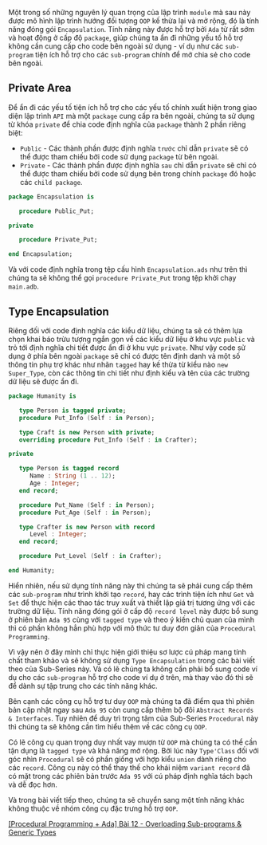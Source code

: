 Một trong số những nguyên lý quan trọng của lập trình `module` mà sau này được mô hình lập trình hướng đối tượng `OOP` kế thừa lại và mở rộng, đó là tính năng đóng gói `Encapsulation`. Tính năng này được hỗ trợ bởi `Ada` từ rất sớm và hoạt động ở cấp độ `package`, giúp chúng ta ẩn đi những yếu tố hỗ trợ không cần cung cấp cho code bên ngoài sử dụng - ví dụ như các `sub-program` tiện ích hỗ trợ cho các `sub-program` chính để mở chia sẻ cho code bên ngoài.

## Private Area

Để ẩn đi các yếu tố tiện ích hỗ trợ cho các yếu tố chính xuất hiện trong giao diện lập trình `API` mà một `package` cung cấp ra bên ngoài, chúng ta sử dụng từ khóa `private` để chia code định nghĩa của `package` thành 2 phần riêng biệt:

- `Public` - Các thành phần được định nghĩa `trước` chỉ dẫn `private` sẽ có thể được tham chiếu bởi code sử dụng `package` từ bên ngoài.
- `Private` - Các thành phần được định nghĩa `sau` chỉ dẫn `private` sẽ chỉ có thể được tham chiếu bởi code sử dụng bên trong chính `package` đó hoặc các `child package`.

```encapsulation.ads
package Encapsulation is

   procedure Public_Put;

private

   procedure Private_Put;

end Encapsulation;
```

Và với code định nghĩa trong tệp cấu hình `Encapsulation.ads` như trên thì chúng ta sẽ không thể gọi `procedure Private_Put` trong tệp khởi chạy `main.adb`.

## Type Encapsulation

Riêng đối với code định nghĩa các kiểu dữ liệu, chúng ta sẽ có thêm lựa chọn khai báo trừu tượng ngắn gọn về các kiểu dữ liệu ở khu vực `public` và trỏ tới định nghĩa chi tiết được ẩn đi ở khu vực `private`. Như vậy code sử dụng ở phía bên ngoài `package` sẽ chỉ có được tên định danh và một số thông tin phụ trợ khác như nhãn `tagged` hay kế thừa từ kiểu nào `new Super_Type`, còn các thông tin chi tiết như định kiểu và tên của các trường dữ liệu sẽ được ẩn đi.

```src/humanity/humanity.ads
package Humanity is

   type Person is tagged private;
   procedure Put_Info (Self : in Person);

   type Craft is new Person with private;
   overriding procedure Put_Info (Self : in Crafter);

private

   type Person is tagged record
      Name : String (1 .. 12);
      Age : Integer;
   end record;

   procedure Put_Name (Self : in Person);
   procedure Put_Age (Self : in Person);

   type Crafter is new Person with record
      Level : Integer;
   end record;

   procedure Put_Level (Self : in Crafter);

end Humanity;
```

Hiển nhiên, nếu sử dụng tính năng này thì chúng ta sẽ phải cung cấp thêm các `sub-program` như trình khởi tạo `record`, hay các trình tiện ích như `Get` và `Set` để thực hiện các thao tác truy xuất và thiết lập giá trị tương ứng với các trường dữ liệu. Tính năng đóng gói ở cấp độ `record level` này được bổ sung ở phiên bản `Ada 95` cùng với `tagged type` và theo ý kiến chủ quan của mình thì có phần không hẳn phù hợp với mô thức tư duy đơn giản của `Procedural Programming`.

Vì vậy nên ở đây mình chỉ thực hiện giới thiệu sơ lược cú pháp mang tính chất tham khảo và sẽ không sử dụng `Type Encapsulation` trong các bài viết theo của Sub-Series này. Và có lẽ chúng ta không cần phải bổ sung code ví dụ cho các `sub-program` hỗ trợ cho code ví dụ ở trên, mà thay vào đó thì sẽ để dành sự tập trung cho các tính năng khác.

Bên cạnh các công cụ hỗ trợ tư duy `OOP` mà chúng ta đã điểm qua thì phiên bản cập nhật ngay sau `Ada 95` còn cung cấp thêm bộ đôi `Abstract Records & Interfaces`. Tuy nhiên để duy trì trọng tâm của Sub-Series `Procedural` này thì chúng ta sẽ không cần tìm hiểu thêm về các công cụ `OOP`.

Có lẽ công cụ quan trọng duy nhất vay mượn từ `OOP` mà chúng ta có thể cần tận dụng là `tagged type` và khả năng mở rộng. Bởi lúc này `Type'Class` đối với góc nhìn `Procedural` sẽ có phần giống với hợp kiểu `union` dành riêng cho các `record`. Công cụ này có thể thay thế cho khái niệm `variant record` đã có mặt trong các phiên bản trước `Ada 95` với cú pháp định nghĩa tách bạch và dễ đọc hơn.

Và trong bài viết tiếp theo, chúng ta sẽ chuyển sang một tính năng khác không thuộc về nhóm công cụ đặc trưng hỗ trợ `OOP`.

[[Procedural Programming + Ada] Bài 12 - Overloading Sub-programs & Generic Types](https://viblo.asia/p/y3RL1DjvJao)